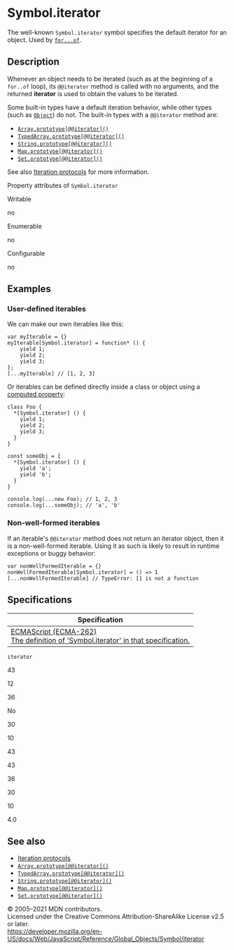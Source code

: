 Symbol.iterator
===============

The well-known `Symbol.iterator` symbol specifies the default iterator for an object. Used by [`for...of`](../../statements/for...of).

Description
-----------

Whenever an object needs to be iterated (such as at the beginning of a `for..of` loop), its `@@iterator` method is called with no arguments, and the returned **iterator** is used to obtain the values to be iterated.

Some built-in types have a default iteration behavior, while other types (such as [`Object`](../object)) do not. The built-in types with a `@@iterator` method are:

-   [`Array.prototype[@@iterator]()`](../array/@@iterator)
-   [`TypedArray.prototype[@@iterator]()`](../typedarray/@@iterator)
-   [`String.prototype[@@iterator]()`](../string/@@iterator)
-   [`Map.prototype[@@iterator]()`](../map/@@iterator)
-   [`Set.prototype[@@iterator]()`](../set/@@iterator)

See also [Iteration protocols](../../iteration_protocols) for more information.

Property attributes of `Symbol.iterator`

Writable

no

Enumerable

no

Configurable

no

Examples
--------

### User-defined iterables

We can make our own iterables like this:

    var myIterable = {}
    myIterable[Symbol.iterator] = function* () {
        yield 1;
        yield 2;
        yield 3;
    };
    [...myIterable] // [1, 2, 3]

Or iterables can be defined directly inside a class or object using a [computed property](../../operators/object_initializer#computed_property_names):

    class Foo {
      *[Symbol.iterator] () {
        yield 1;
        yield 2;
        yield 3;
      }
    }

    const someObj = {
      *[Symbol.iterator] () {
        yield 'a';
        yield 'b';
      }
    }

    console.log(...new Foo); // 1, 2, 3
    console.log(...someObj); // 'a', 'b'

### Non-well-formed iterables

If an iterable's `@@iterator` method does not return an iterator object, then it is a non-well-formed iterable. Using it as such is likely to result in runtime exceptions or buggy behavior:

    var nonWellFormedIterable = {}
    nonWellFormedIterable[Symbol.iterator] = () => 1
    [...nonWellFormedIterable] // TypeError: [] is not a function

Specifications
--------------

<table><thead><tr class="header"><th>Specification</th></tr></thead><tbody><tr class="odd"><td><a href="https://tc39.es/ecma262/#sec-symbol.iterator">ECMAScript (ECMA-262)<br />
<span class="small">The definition of 'Symbol.iterator' in that specification.</span></a></td></tr></tbody></table>

`iterator`

43

12

36

No

30

10

43

43

36

30

10

4.0

See also
--------

-   [Iteration protocols](../../iteration_protocols)
-   [`Array.prototype[@@iterator]()`](../array/@@iterator)
-   [`TypedArray.prototype[@@iterator]()`](../typedarray/@@iterator)
-   [`String.prototype[@@iterator]()`](../string/@@iterator)
-   [`Map.prototype[@@iterator]()`](../map/@@iterator)
-   [`Set.prototype[@@iterator]()`](../set/@@iterator)

© 2005–2021 MDN contributors.  
Licensed under the Creative Commons Attribution-ShareAlike License v2.5 or later.  
<a href="https://developer.mozilla.org/en-US/docs/Web/JavaScript/Reference/Global_Objects/Symbol/iterator" class="_attribution-link">https://developer.mozilla.org/en-US/docs/Web/JavaScript/Reference/Global_Objects/Symbol/iterator</a>
